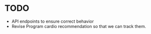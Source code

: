 # TODO

- API endpoints to ensure correct behavior
- Revise Program cardio recommendation so that we can track them.